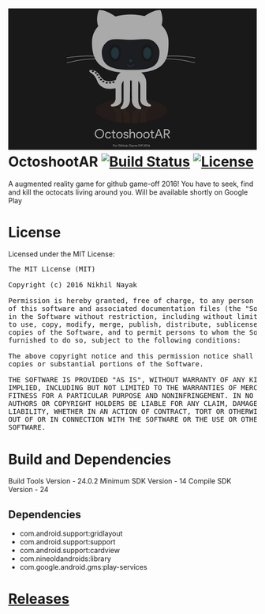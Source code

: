 ![OctoshootAR banner](static/banner.png)
OctoshootAR [![Build Status](https://travis-ci.org/nikhilnayak98/game-off-2016.svg?branch=master)](https://travis-ci.org/nikhilnayak98/game-off-2016) [![License](https://img.shields.io/badge/license-MIT-blue.svg)](https://github.com/nikhilnayak98/game-off-2016/LICENSE)
=============
A augmented reality game for github game-off 2016!
You have to seek, find and kill the octocats living around you.
Will be available shortly on Google Play

<!--[![Download](https://play.google.com/intl/en_us/badges/images/generic/en_badge_web_generic.png)](https://play.google.com/store/apps/details?id=com.nikhilnayak.games.octoshootar)-->

License
========
Licensed under the MIT License:

<pre>
The MIT License (MIT)

Copyright (c) 2016 Nikhil Nayak <nikhilnayak98@gmail.com>

Permission is hereby granted, free of charge, to any person obtaining a copy
of this software and associated documentation files (the "Software"), to deal
in the Software without restriction, including without limitation the rights
to use, copy, modify, merge, publish, distribute, sublicense, and/or sell
copies of the Software, and to permit persons to whom the Software is
furnished to do so, subject to the following conditions:

The above copyright notice and this permission notice shall be included in all
copies or substantial portions of the Software.

THE SOFTWARE IS PROVIDED "AS IS", WITHOUT WARRANTY OF ANY KIND, EXPRESS OR
IMPLIED, INCLUDING BUT NOT LIMITED TO THE WARRANTIES OF MERCHANTABILITY,
FITNESS FOR A PARTICULAR PURPOSE AND NONINFRINGEMENT. IN NO EVENT SHALL THE
AUTHORS OR COPYRIGHT HOLDERS BE LIABLE FOR ANY CLAIM, DAMAGES OR OTHER
LIABILITY, WHETHER IN AN ACTION OF CONTRACT, TORT OR OTHERWISE, ARISING FROM,
OUT OF OR IN CONNECTION WITH THE SOFTWARE OR THE USE OR OTHER DEALINGS IN THE
SOFTWARE.
</pre>

Build and Dependencies
======================

Build Tools Version - 24.0.2
Minimum SDK Version - 14
Compile SDK Version - 24

## Dependencies
 
 * com.android.support:gridlayout
 * com.android.support:support
 * com.android.support:cardview
 * com.nineoldandroids:library
 * com.google.android.gms:play-services
 
[Releases](https://github.com/nikhilnayak98/pgtrack-android-client/releases)
===========================================================================

